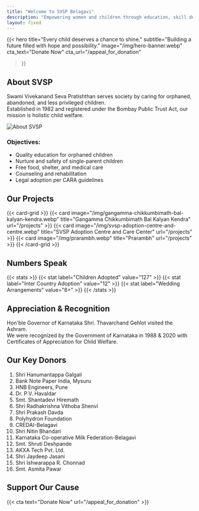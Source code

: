 ```yaml
---
title: "Welcome to SVSP Belagavi"
description: "Empowering women and children through education, skill development, and support."
layout: fixed
---
```


{{< hero 
  title="Every child deserves a chance to shine." 
  subtitle="Building a future filled with hope and possibility." 
  image="/img/hero-banner.webp" 
  cta_text="Donate Now" 
  cta_url="/appeal_for_donation" 
>}}

## About SVSP

Swami Vivekanand Seva Pratishthan serves society by caring for orphaned, abandoned, and less privileged children.  
Established in 1982 and registered under the Bombay Public Trust Act, our mission is holistic child welfare.

![About SVSP](/img/swami-vivekanand-seva-pratishthan-about-us.webp)

### Objectives:
- Quality education for orphaned children
- Nurture and safety of single-parent children
- Free food, shelter, and medical care
- Counseling and rehabilitation
- Legal adoption per CARA guidelines

## Our Projects

{{< card-grid >}}
{{< card image="/img/gangamma-chikkumbimath-bal-kalyan-kendra.webp" title="Gangamma Chikkumbimath Bal Kalyan Kendra" url="/projects" >}}
{{< card image="/img/svsp-adoption-centre-and-centre.webp" title="SVSP Adoption Centre and Care Center" url="/projects" >}}
{{< card image="/img/prarambh.webp" title="Prarambh" url="/projects" >}}
{{< /card-grid >}}

## Numbers Speak

{{< stats >}}
{{< stat label="Children Adopted" value="127" >}}
{{< stat label="Inter Country Adoption" value="12" >}}
{{< stat label="Wedding Arrangements" value="8+" >}}
{{< /stats >}}

## Appreciation & Recognition

Hon'ble Governor of Karnataka Shri. Thavarchand Gehlot visited the Ashram.  
We were recognized by the Government of Karnataka in 1988 & 2020 with Certificates of Appreciation for Child Welfare.

## Our Key Donors
1. Shri Hanumantappa Galgali  
2. Bank Note Paper India, Mysuru  
3. HNB Engineers, Pune  
4. Dr. P.V. Havaldar  
5. Smt. Shantadevi Hiremath  
6. Shri Radhakrishna Vithoba Shenvi  
7. Shri Prakash Davda  
8. Polyhydron Foundation  
9. CREDAI-Belagavi  
10. Shri Nitin Bhandari  
11. Karnataka Co-operative Milk Federation-Belagavi  
12. Smt. Shruti Deshpande  
13. AKXA Tech Pvt. Ltd.  
14. Shri Jaydeep Jasani  
15. Shri Ishwarappa R. Chonnad  
16. Smt. Asmita Pawar  

## Support Our Cause

{{< cta text="Donate Now" url="/appeal_for_donation" >}}